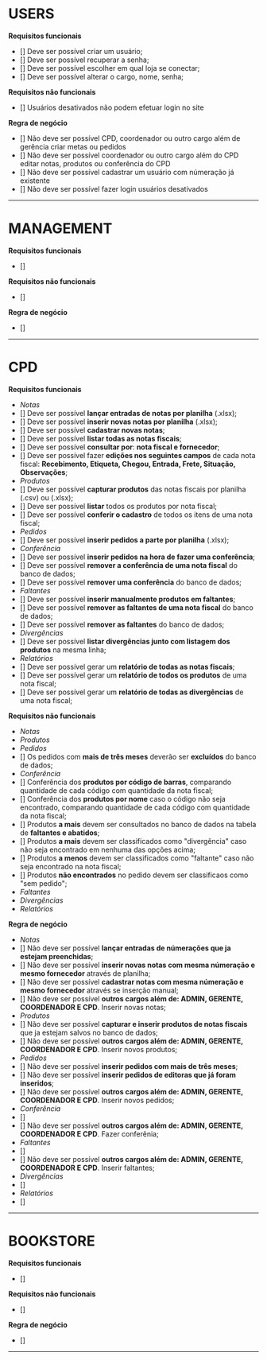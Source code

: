 # USERS

**Requisitos funcionais**

- [] Deve ser possível criar um usuário;
- [] Deve ser possível recuperar a senha;
- [] Deve ser possível escolher em qual loja se conectar;
- [] Deve ser possível alterar o cargo, nome, senha;

**Requisitos não funcionais**

- [] Usuários desativados não podem efetuar login no site

**Regra de negócio**

- [] Não deve ser possível CPD, coordenador ou outro cargo além de gerência criar metas ou pedidos
- [] Não deve ser possível coordenador ou outro cargo além do CPD editar notas, produtos ou conferência do CPD
- [] Não deve ser possível cadastrar um usuário com númeração já existente
- [] Não deve ser possível fazer login usuários desativados

---

# MANAGEMENT

**Requisitos funcionais**

- []

**Requisitos não funcionais**

- []

**Regra de negócio**

- []

---

# CPD

**Requisitos funcionais**

- _Notas_
- [] Deve ser possível **lançar entradas de notas por planilha** (.xlsx);
- [] Deve ser possível **inserir novas notas por planilha** (.xlsx);
- [] Deve ser possível **cadastrar novas notas**;
- [] Deve ser possível **listar todas as notas fiscais**;
- [] Deve ser possível **consultar por**: **nota fiscal e fornecedor**;
- [] Deve ser possível fazer **edições nos seguintes campos** de cada nota fiscal: **Recebimento, Etiqueta, Chegou, Entrada, Frete, Situação, Observações**;
- _Produtos_
- [] Deve ser possível **capturar produtos** das notas fiscais por planilha (.csv) ou (.xlsx);
- [] Deve ser possível **listar** todos os produtos por nota fiscal;
- [] Deve ser possível **conferir o cadastro** de todos os itens de uma nota fiscal;
- _Pedidos_
- [] Deve ser possível **inserir pedidos a parte por planilha** (.xlsx);
- _Conferência_
- [] Deve ser possível **inserir pedidos na hora de fazer uma conferência**;
- [] Deve ser possível **remover a conferência de uma nota fiscal** do banco de dados;
- [] Deve ser possível **remover uma conferência** do banco de dados;
- _Faltantes_
- [] Deve ser possível **inserir manualmente produtos em faltantes**;
- [] Deve ser possível **remover as faltantes de uma nota fiscal** do banco de dados;
- [] Deve ser possível **remover as faltantes** do banco de dados;
- _Divergências_
- [] Deve ser possível **listar divergências junto com listagem dos produtos** na mesma linha;
- _Relatórios_
- [] Deve ser possível gerar um **relatório de todas as notas fiscais**;
- [] Deve ser possível gerar um **relatório de todos os produtos** de uma nota fiscal;
- [] Deve ser possível gerar um **relatório de todas as divergências** de uma nota fiscal;

**Requisitos não funcionais**

- _Notas_
- _Produtos_
- _Pedidos_
- [] Os pedidos com **mais de três meses** deverão ser **excluídos** do banco de dados;
- _Conferência_
- [] Conferência dos **produtos por código de barras**, comparando quantidade de cada código com quantidade da nota fiscal;
- [] Conferência dos **produtos por nome** caso o código não seja encontrado, comparando quantidade de cada código com quantidade da nota fiscal;
- [] Produtos **a mais** devem ser consultados no banco de dados na tabela de **faltantes e abatidos**;
- [] Produtos **a mais** devem ser classificados como "divergência" caso não seja encontrado em nenhuma das opções acima;
- [] Produtos **a menos** devem ser classificados como "faltante" caso não seja encontrado na nota fiscal;
- [] Produtos **não encontrados** no pedido devem ser classificaos como "sem pedido";
- _Faltantes_
- _Divergências_
- _Relatórios_

**Regra de negócio**

- _Notas_
- [] Não deve ser possível **lançar entradas de númerações que ja estejam preenchidas**;
- [] Não deve ser possível **inserir novas notas com mesma númeração e mesmo fornecedor** através de planilha;
- [] Não deve ser possível **cadastrar notas com mesma númeração e mesmo fornecedor** através se inserção manual;
- [] Não deve ser possível **outros cargos além de: ADMIN, GERENTE, COORDENADOR E CPD**. Inserir novas notas;
- _Produtos_
- [] Não deve ser possível **capturar e inserir produtos de notas fiscais** que ja estejam salvos no banco de dados;
- [] Não deve ser possível **outros cargos além de: ADMIN, GERENTE, COORDENADOR E CPD**. Inserir novos produtos;
- _Pedidos_
- [] Não deve ser possível **inserir pedidos com mais de três meses**;
- [] Não deve ser possível **inserir pedidos de editoras que já foram inseridos**;
- [] Não deve ser possível **outros cargos além de: ADMIN, GERENTE, COORDENADOR E CPD**. Inserir novos pedidos;
- _Conferência_
- []
- [] Não deve ser possível **outros cargos além de: ADMIN, GERENTE, COORDENADOR E CPD**. Fazer conferênia;
- _Faltantes_
- []
- [] Não deve ser possível **outros cargos além de: ADMIN, GERENTE, COORDENADOR E CPD**. Inserir faltantes;
- _Divergências_
- []
- _Relatórios_
- []

---

# BOOKSTORE

**Requisitos funcionais**

- []

**Requisitos não funcionais**

- []

**Regra de negócio**

- []

---
